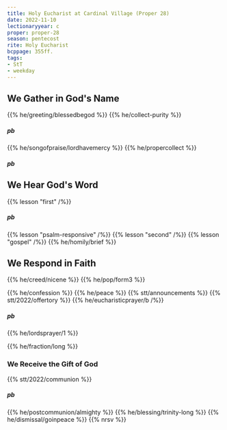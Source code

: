 ```yaml
---
title: Holy Eucharist at Cardinal Village (Proper 28)
date: 2022-11-10
lectionaryyear: c
proper: proper-28
season: pentecost
rite: Holy Eucharist
bcppage: 355ff.
tags:
- StT
- weekday
---
```


## We Gather in God's Name
{{% he/greeting/blessedbegod %}}
{{% he/collect-purity %}}
##### pb
{{% he/songofpraise/lordhavemercy %}}
{{% he/propercollect %}}

##### pb 
## We Hear God's Word
{{% lesson "first" /%}}
##### pb
{{% lesson "psalm-responsive" /%}}
{{% lesson "second" /%}}
{{% lesson "gospel" /%}}
{{% he/homily/brief %}}

## We Respond in Faith
{{% he/creed/nicene %}}
{{% he/pop/form3 %}}

{{% he/confession %}}
{{% he/peace %}}
{{% stt/announcements %}}
{{% stt/2022/offertory %}}
{{% he/eucharisticprayer/b /%}}
##### pb
{{% he/lordsprayer/1 %}}

{{% he/fraction/long %}}

### We Receive the Gift of God
{{% stt/2022/communion %}}
##### pb
{{% he/postcommunion/almighty %}}
{{% he/blessing/trinity-long %}}
{{% he/dismissal/goinpeace %}}
{{% nrsv %}}
